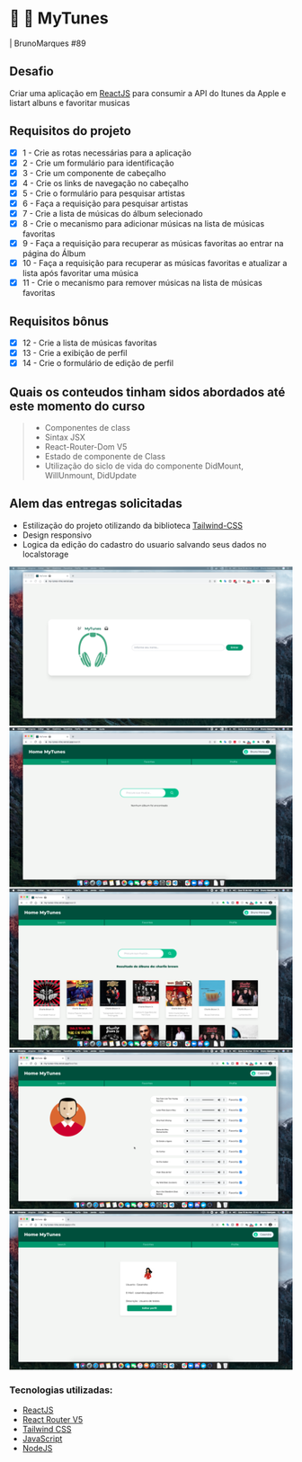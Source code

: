 # :rocket:  :apple:  MyTunes

| BrunoMarques #89

## Desafio

Criar uma aplicação em [ReactJS](https://reactjs.org/) para consumir a API do Itunes da Apple e listart albuns e favoritar musicas


## Requisitos do projeto

- [x] 1 - Crie as rotas necessárias para a aplicação
- [x] 2 - Crie um formulário para identificação
- [x] 3 - Crie um componente de cabeçalho
- [x] 4 - Crie os links de navegação no cabeçalho
- [x] 5 - Crie o formulário para pesquisar artistas
- [x] 6 - Faça a requisição para pesquisar artistas
- [x] 7 - Crie a lista de músicas do álbum selecionado
- [x] 8 - Crie o mecanismo para adicionar músicas na lista de músicas favoritas
- [x] 9 - Faça a requisição para recuperar as músicas favoritas ao entrar na página do Álbum
- [x] 10 - Faça a requisição para recuperar as músicas favoritas e atualizar a lista após favoritar uma música
- [x] 11 - Crie o mecanismo para remover músicas na lista de músicas favoritas

## Requisitos bônus

- [x]  12 - Crie a lista de músicas favoritas
- [x]  13 - Crie a exibição de perfil
- [x]  14 - Crie o formulário de edição de perfil

## Quais os conteudos tinham sidos abordados até este momento do curso

> - Componentes de class
> - Sintax JSX
> - React-Router-Dom V5
> - Estado de componente de Class
> - Utilização do siclo de vida do componente DidMount, WillUnmount, DidUpdate

## Alem das entregas solicitadas

- Estilização do projeto otilizando da biblioteca [Tailwind-CSS](https://tailwindcss.com/)
- Design responsivo
- Logica da edição do cadastro do usuario salvando seus dados no localstorage

![print da tela de login](https://raw.githubusercontent.com/blmarquess/MyTunes/bruno-marques-project-trybetunes/images/login.png)
![print da tela de login](https://raw.githubusercontent.com/blmarquess/MyTunes/bruno-marques-project-trybetunes/images/search.png)
![print da tela de login](https://raw.githubusercontent.com/blmarquess/MyTunes/bruno-marques-project-trybetunes/images/search_resultes.png)
![print da tela de Favoritos](https://raw.githubusercontent.com/blmarquess/MyTunes/bruno-marques-project-trybetunes/images/favorites.png)
![print da tela de profile](https://raw.githubusercontent.com/blmarquess/MyTunes/bruno-marques-project-trybetunes/images/user_profile.png)

### Tecnologias utilizadas:
- [ReactJS](https://reactjs.org/)
- [React Router V5](https://reactrouter.com/)
- [Tailwind CSS](https://tailwindcss.com/)
- [JavaScript](https://www.javascript.com/)
- [NodeJS](https://nodejs.org/)

